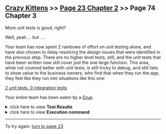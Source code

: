 ## [Crazy Kittens](../page-0/README.md) >> [Page 23 Chapter 2](../page-23/README.md) >> Page 74 Chapter 3

More unit tests is good, right?

Well, yeah ... but .... 

Your team has now spent 2 rainbows of effort on unit testing alone, and have also chosen to delay resolving the design issues that were identified in the previous step.  There are no higher level tests, still, and the unit tests that have been written now still cover just the one large function.  This area, while not covered better with unit tests, is still tricky to debug, and still fails to show value to the business owners, who find that when they run the app, they feel like they run into situations like this one:

[2 unit tests, 0 integration tests](https://michelenasti.com/images/unit-testing-1.gif)

Your entire team has been eaten by a [Grue](https://en.wikipedia.org/wiki/Grue_(monster)).

<details>
    <summary>click here to view <b>Test Results</b></summary>
    <img width="50%" src="assets/results.png"/>
</details>

<details>
    <summary>click here to view <b>Execution command</b></summary>

    ./execute.sh
</details>

<hr>

To try again: [turn to page 23](../page-23/README.md)

